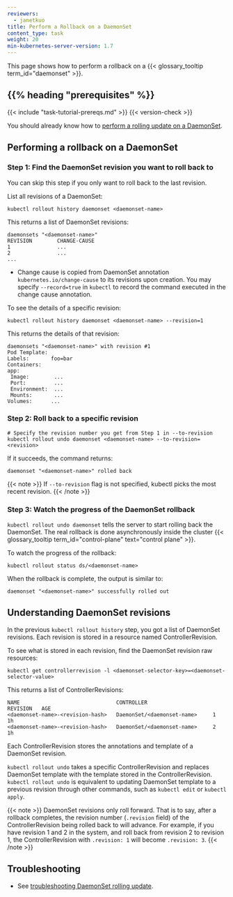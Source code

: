 ```yaml
---
reviewers:
  - janetkuo
title: Perform a Rollback on a DaemonSet
content_type: task
weight: 20
min-kubernetes-server-version: 1.7
---
```


<!-- overview -->

This page shows how to perform a rollback on a {{< glossary_tooltip term_id="daemonset" >}}.

## {{% heading "prerequisites" %}}

{{< include "task-tutorial-prereqs.md" >}} {{< version-check >}}

You should already know how to [perform a rolling update on a
DaemonSet](/docs/tasks/manage-daemon/update-daemon-set/).

<!-- steps -->

## Performing a rollback on a DaemonSet

### Step 1: Find the DaemonSet revision you want to roll back to

You can skip this step if you only want to roll back to the last revision.

List all revisions of a DaemonSet:

```shell
kubectl rollout history daemonset <daemonset-name>
```

This returns a list of DaemonSet revisions:

```
daemonsets "<daemonset-name>"
REVISION        CHANGE-CAUSE
1               ...
2               ...
...
```

- Change cause is copied from DaemonSet annotation `kubernetes.io/change-cause`
  to its revisions upon creation. You may specify `--record=true` in `kubectl`
  to record the command executed in the change cause annotation.

To see the details of a specific revision:

```shell
kubectl rollout history daemonset <daemonset-name> --revision=1
```

This returns the details of that revision:

```
daemonsets "<daemonset-name>" with revision #1
Pod Template:
Labels:       foo=bar
Containers:
app:
 Image:        ...
 Port:         ...
 Environment:  ...
 Mounts:       ...
Volumes:      ...
```

### Step 2: Roll back to a specific revision

```shell
# Specify the revision number you get from Step 1 in --to-revision
kubectl rollout undo daemonset <daemonset-name> --to-revision=<revision>
```

If it succeeds, the command returns:

```
daemonset "<daemonset-name>" rolled back
```

{{< note >}}
If `--to-revision` flag is not specified, kubectl picks the most recent revision.
{{< /note >}}

### Step 3: Watch the progress of the DaemonSet rollback

`kubectl rollout undo daemonset` tells the server to start rolling back the
DaemonSet. The real rollback is done asynchronously inside the cluster
{{< glossary_tooltip term_id="control-plane" text="control plane" >}}.

To watch the progress of the rollback:

```shell
kubectl rollout status ds/<daemonset-name>
```

When the rollback is complete, the output is similar to:

```
daemonset "<daemonset-name>" successfully rolled out
```

<!-- discussion -->

## Understanding DaemonSet revisions

In the previous `kubectl rollout history` step, you got a list of DaemonSet
revisions. Each revision is stored in a resource named ControllerRevision.

To see what is stored in each revision, find the DaemonSet revision raw
resources:

```shell
kubectl get controllerrevision -l <daemonset-selector-key>=<daemonset-selector-value>
```

This returns a list of ControllerRevisions:

```
NAME                               CONTROLLER                     REVISION   AGE
<daemonset-name>-<revision-hash>   DaemonSet/<daemonset-name>     1          1h
<daemonset-name>-<revision-hash>   DaemonSet/<daemonset-name>     2          1h
```

Each ControllerRevision stores the annotations and template of a DaemonSet
revision.

`kubectl rollout undo` takes a specific ControllerRevision and replaces
DaemonSet template with the template stored in the ControllerRevision.
`kubectl rollout undo` is equivalent to updating DaemonSet template to a
previous revision through other commands, such as `kubectl edit` or `kubectl
apply`.

{{< note >}}
DaemonSet revisions only roll forward. That is to say, after a
rollback completes, the revision number (`.revision` field) of the
ControllerRevision being rolled back to will advance. For example, if you
have revision 1 and 2 in the system, and roll back from revision 2 to revision
1, the ControllerRevision with `.revision: 1` will become `.revision: 3`.
{{< /note >}}

## Troubleshooting

- See [troubleshooting DaemonSet rolling
  update](/docs/tasks/manage-daemon/update-daemon-set/#troubleshooting).

